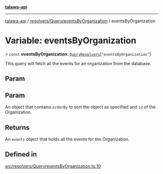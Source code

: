 [**talawa-api**](../../../../README.md)

***

[talawa-api](../../../../modules.md) / [resolvers/Query/eventsByOrganization](../README.md) / eventsByOrganization

# Variable: eventsByOrganization

\> `const` **eventsByOrganization**: [`QueryResolvers`](../../../../types/generatedGraphQLTypes/type-aliases/QueryResolvers.md)\[`"eventsByOrganization"`\]

This query will fetch all the events for an organization from the database.

## Param

## Param

An object that contains `orderBy` to sort the object as specified and `id` of the Organization.

## Returns

An `events` object that holds all the events for the Organization.

## Defined in

[src/resolvers/Query/eventsByOrganization.ts:10](https://github.com/PalisadoesFoundation/talawa-api/blob/832d310bae30bd8cb45fb1b44f62dd776dccc52f/src/resolvers/Query/eventsByOrganization.ts#L10)
